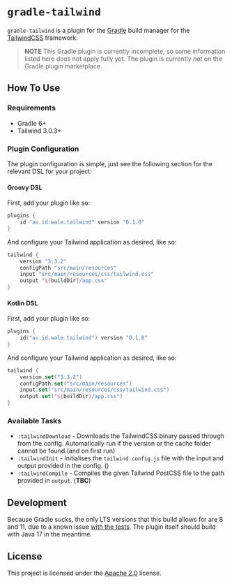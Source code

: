# `gradle-tailwind`
`gradle-tailwind` is a plugin for the [Gradle](https://gradle.org) build manager for the [TailwindCSS](https://tailwindcss.com) framework.

> **NOTE**
> This Gradle plugin is currently incomplete, so some information listed here does not apply fully yet.
> The plugin is currently *not* on the Gradle plugin marketplace.

## How To Use
### Requirements
- Gradle 6+
- Tailwind 3.0.3+

### Plugin Configuration
The plugin configuration is simple, just see the following section for the relevant DSL for your project:

#### Groovy DSL
First, add your plugin like so:
```groovy
plugins {
    id "au.id.wale.tailwind" version "0.1.0"
}
```
And configure your Tailwind application as desired, like so:
```groovy
tailwind {
    version "3.3.2"
    configPath "src/main/resources"
    input "src/main/resources/css/tailwind.css"
    output "${buildDir}/app.css"
}
```
#### Kotlin DSL
First, add your plugin like so:
```kts
plugins {
    id("au.id.wale.tailwind") version "0.1.0"
}
```
And configure your Tailwind application as desired, like so:
```kts
tailwind {
    version.set("3.3.2")
    configPath.set("src/main/resources")
    input.set("src/main/resources/css/tailwind.css")
    output.set("${buildDir}/app.css")
}
```

### Available Tasks
- `:tailwindDownload` - Downloads the TailwindCSS binary passed through from the config. Automatically run if the version or the cache folder cannot be found.(and on first run)
- `:tailwindInit` - Initialises the `tailwind.config.js` file with the input and output provided in the config. ()
- `:tailwindCompile` - Compiles the  given Tailwind PostCSS file to the path provided in `output`. (**TBC**)

## Development
Because Gradle sucks, the only LTS versions that this build allows for are 8 and 11, due to a known issue [with the tests](https://github.com/gradle/gradle/issues/18647). The plugin itself should build with Java 17 in the meantime.

## License
This project is licensed under the [Apache 2.0](https://github.com/wale/gradle-tailwind/blob/main/LICENSE) license.